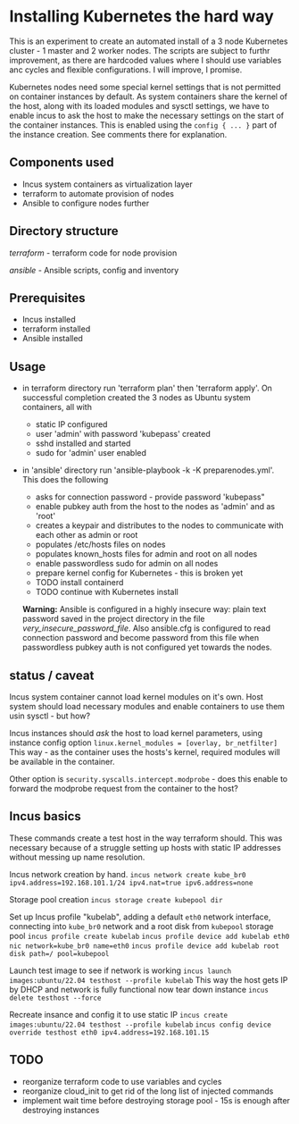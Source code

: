 # Installing Kubernetes the hard way
This is an experiment to create an automated install of a 3 node Kubernetes cluster - 1 master and 2 worker nodes.
The scripts are subject to furthr improvement, as there are hardcoded values where I should use variables anc cycles and flexible configurations. I will improve, I promise.

Kubernetes nodes need some special kernel settings that is not permitted on container instances by default. As system containers share the kernel of the host, along with its loaded modules and sysctl settings, we have to enable incus to ask the host to make the necessary settings on the start of the container instances. This is enabled using the `config { ... }` part of the instance creation. See comments there for explanation.

## Components used

* Incus system containers as virtualization layer
* terraform to automate provision of nodes
* Ansible to configure nodes further

## Directory structure

*terraform* - terraform code for node provision

*ansible* - Ansible scripts, config and inventory

## Prerequisites

* Incus installed
* terraform installed
* Ansible installed

## Usage

* in terraform directory run 'terraform plan' then 'terraform apply'. On successful completion created the 3 nodes as Ubuntu system containers, all with
  *  static IP configured
  *  user 'admin' with password 'kubepass' created
  *  sshd installed and started
  *  sudo for 'admin' user enabled
 
* in 'ansible' directory run 'ansible-playbook -k -K preparenodes.yml'. This does the following
   * asks for connection password - provide password 'kubepass"
   * enable pubkey auth from the host to the nodes as 'admin' and as 'root'
   * creates a keypair and distributes to the nodes to communicate with each other as admin or root
   * populates /etc/hosts files on nodes
   * populates known_hosts files for admin and root on all nodes
   * enable passwordless sudo for admin on all nodes
   * prepare kernel config for Kubernetes - this is broken yet
   * TODO install containerd
   * TODO continue with Kubernetes install

   **Warning:** Ansible is configured in a highly insecure way: plain text password saved in the project directory in the file *very_insecure_password_file*. Also ansible.cfg is configured to read connection password and become password from this file when passwordless pubkey auth is not configured yet towards the nodes.

 ## status /  caveat

Incus system container cannot load kernel modules on it's own. Host system should load necessary modules and enable containers to use them usin sysctl - but how?
 
Incus instances should *ask* the host to load kernel parameters, using instance config option `linux.kernel_modules = [overlay, br_netfilter]` This way - as the container uses the hosts's kernel, required modules will be available in the container.

Other option is `security.syscalls.intercept.modprobe` - does this enable to forward the modprobe request from the container to the host?

## Incus basics

These commands create a test host in the way terraform should. This was necessary because of a struggle setting up hosts with static IP addresses without messing up name resolution.

Incus network creation by hand.
`incus network create kube_br0 ipv4.address=192.168.101.1/24 ipv4.nat=true ipv6.address=none`

Storage pool creation
`incus storage create kubepool dir`

Set up Incus profile "kubelab", adding a default `eth0` network interface, connecting into `kube_br0` network and a root disk from `kubepool` storage pool
`incus profile create kubelab`
`incus profile device add kubelab eth0 nic network=kube_br0 name=eth0`
`incus profile device add kubelab root disk path=/ pool=kubepool`

Launch test image to see if network is working
`incus launch images:ubuntu/22.04 testhost --profile kubelab`
This way the host gets IP by DHCP and network is fully functional
now tear down instance
`incus delete testhost --force`

Recreate insance and config it to use static IP
`incus create images:ubuntu/22.04 testhost --profile kubelab`
`incus config device override testhost eth0 ipv4.address=192.168.101.15`


## TODO

* reorganize terraform code to use variables and cycles
* reorganize cloud_init to get rid of the long list of injected commands
* implement wait time before destroying storage pool - 15s is enough after destroying instances